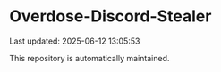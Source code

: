 # Overdose-Discord-Stealer

Last updated: 2025-06-12 13:05:53

This repository is automatically maintained.
